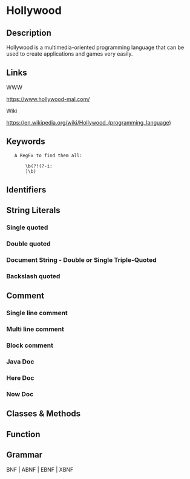 
# Hollywood

## Description

Hollywood is a multimedia-oriented programming language that can be used to create applications and games very easily.


## Links

WWW

https://www.hollywood-mal.com/

Wiki

https://en.wikipedia.org/wiki/Hollywood_(programming_language)


## Keywords
~~~
   A RegEx to find them all:

       \b(?!(?-i:
       )\b)
~~~


## Identifiers


## String Literals

### Single quoted

### Double quoted

### Document String - Double or Single Triple-Quoted

### Backslash quoted


## Comment

### Single line comment

### Multi line comment

### Block comment

### Java Doc

### Here Doc

### Now Doc


## Classes & Methods


## Function


## Grammar

BNF | ABNF | EBNF | XBNF

